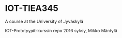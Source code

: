 # IOT-TIEA345
A course at the University of Jyväskylä

IOT-Prototyypit-kurssin repo 2016 syksy, Mikko Mäntylä
